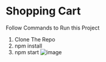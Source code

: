 # Shopping Cart
Follow Commands to Run this Project 
1. Clone The Repo
2. npm install
3. npm start
![image](https://user-images.githubusercontent.com/22971983/134668750-d1cf06de-67cc-4e4a-aa0b-fb84d9084ba4.png)
